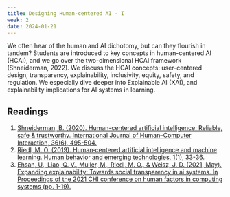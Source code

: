 ```yaml
---
title: Designing Human-centered AI - I 
week: 2
date: 2024-01-21
---
```


We often hear of the human and AI dichotomy, but can they flourish in tandem? Students are introduced to key concepts in human-centered AI (HCAI), and we go over the two-dimensional HCAI framework (Shneiderman, 2022). We discuss the HCAI concepts: user-centered design, transparency, explainability, inclusivity, equity, safety, and regulation. We especially dive deeper into Explainable AI (XAI), and explainability implications for AI systems in learning. 


## Readings
1. [Shneiderman, B. (2020). Human-centered artificial intelligence: Reliable, safe & trustworthy. International Journal of Human–Computer Interaction, 36(6), 495-504.](https://arxiv.org/pdf/2002.04087) 
1. [Riedl, M. O. (2019). Human‐centered artificial intelligence and machine learning. Human behavior and emerging technologies, 1(1), 33-36.](https://faculty.cc.gatech.edu/~riedl/pubs/hbet.pdf)
1. [Ehsan, U., Liao, Q. V., Muller, M., Riedl, M. O., & Weisz, J. D. (2021, May). Expanding explainability: Towards social transparency in ai systems. In Proceedings of the 2021 CHI conference on human factors in computing systems (pp. 1-19).](https://dl.acm.org/doi/pdf/10.1145/3411764.3445188)
